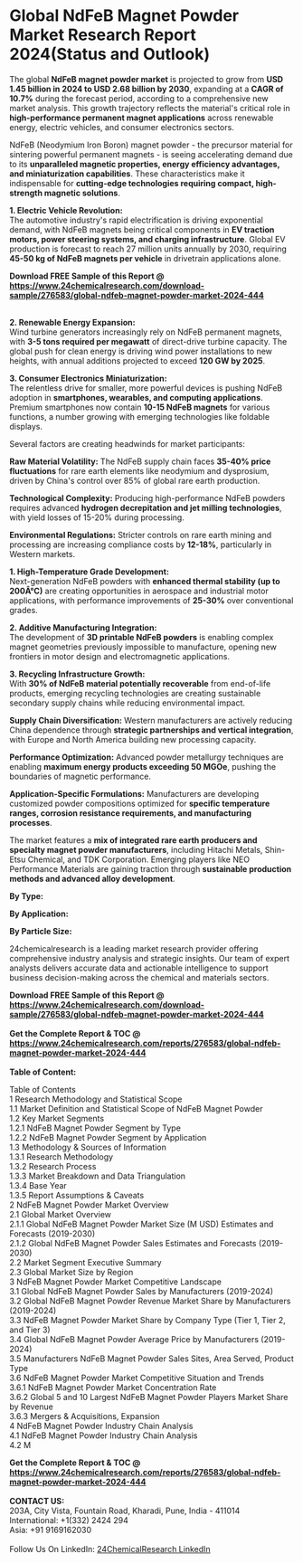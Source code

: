 <h1>Global NdFeB Magnet Powder Market Research Report 2024(Status and Outlook)</h1><p>The global <strong>NdFeB magnet powder market</strong> is projected to grow from <strong>USD 1.45 billion in 2024 to USD 2.68 billion by 2030</strong>, expanding at a <strong>CAGR of 10.7%</strong> during the forecast period, according to a comprehensive new market analysis. This growth trajectory reflects the material's critical role in <strong>high-performance permanent magnet applications</strong> across renewable energy, electric vehicles, and consumer electronics sectors.</p><p>NdFeB (Neodymium Iron Boron) magnet powder - the precursor material for sintering powerful permanent magnets - is seeing accelerating demand due to its <strong>unparalleled magnetic properties, energy efficiency advantages, and miniaturization capabilities</strong>. These characteristics make it indispensable for <strong>cutting-edge technologies requiring compact, high-strength magnetic solutions</strong>.</p><p><strong>1. Electric Vehicle Revolution:</strong><br>
The automotive industry's rapid electrification is driving exponential demand, with NdFeB magnets being critical components in <strong>EV traction motors, power steering systems, and charging infrastructure</strong>. Global EV production is forecast to reach 27 million units annually by 2030, requiring <strong>45-50 kg of NdFeB magnets per vehicle</strong> in drivetrain applications alone.</p><div><b>Download FREE Sample of this Report @ 
            <a href="https://www.24chemicalresearch.com/download-sample/276583/global-ndfeb-magnet-powder-market-2024-444">
            https://www.24chemicalresearch.com/download-sample/276583/global-ndfeb-magnet-powder-market-2024-444</a></b></div><br><p><strong>2. Renewable Energy Expansion:</strong><br>
Wind turbine generators increasingly rely on NdFeB permanent magnets, with <strong>3-5 tons required per megawatt</strong> of direct-drive turbine capacity. The global push for clean energy is driving wind power installations to new heights, with annual additions projected to exceed <strong>120 GW by 2025</strong>.</p><p><strong>3. Consumer Electronics Miniaturization:</strong><br>
The relentless drive for smaller, more powerful devices is pushing NdFeB adoption in <strong>smartphones, wearables, and computing applications</strong>. Premium smartphones now contain <strong>10-15 NdFeB magnets</strong> for various functions, a number growing with emerging technologies like foldable displays.</p><p>Several factors are creating headwinds for market participants:</p><p><strong>Raw Material Volatility:</strong> The NdFeB supply chain faces <strong>35-40% price fluctuations</strong> for rare earth elements like neodymium and dysprosium, driven by China's control over 85% of global rare earth production.</p><p><strong>Technological Complexity:</strong> Producing high-performance NdFeB powders requires advanced <strong>hydrogen decrepitation and jet milling technologies</strong>, with yield losses of 15-20% during processing.</p><p><strong>Environmental Regulations:</strong> Stricter controls on rare earth mining and processing are increasing compliance costs by <strong>12-18%</strong>, particularly in Western markets.</p><p><strong>1. High-Temperature Grade Development:</strong><br>
Next-generation NdFeB powders with <strong>enhanced thermal stability (up to 200Â°C)</strong> are creating opportunities in aerospace and industrial motor applications, with performance improvements of <strong>25-30%</strong> over conventional grades.</p><p><strong>2. Additive Manufacturing Integration:</strong><br>
The development of <strong>3D printable NdFeB powders</strong> is enabling complex magnet geometries previously impossible to manufacture, opening new frontiers in motor design and electromagnetic applications.</p><p><strong>3. Recycling Infrastructure Growth:</strong><br>
With <strong>30% of NdFeB material potentially recoverable</strong> from end-of-life products, emerging recycling technologies are creating sustainable secondary supply chains while reducing environmental impact.</p><p><strong>Supply Chain Diversification:</strong> Western manufacturers are actively reducing China dependence through <strong>strategic partnerships and vertical integration</strong>, with Europe and North America building new processing capacity.</p><p><strong>Performance Optimization:</strong> Advanced powder metallurgy techniques are enabling <strong>maximum energy products exceeding 50 MGOe</strong>, pushing the boundaries of magnetic performance.</p><p><strong>Application-Specific Formulations:</strong> Manufacturers are developing customized powder compositions optimized for <strong>specific temperature ranges, corrosion resistance requirements, and manufacturing processes</strong>.</p><p>The market features a <strong>mix of integrated rare earth producers and specialty magnet powder manufacturers</strong>, including Hitachi Metals, Shin-Etsu Chemical, and TDK Corporation. Emerging players like NEO Performance Materials are gaining traction through <strong>sustainable production methods and advanced alloy development</strong>.</p><p><strong>By Type:</strong></p><p><strong>By Application:</strong></p><p><strong>By Particle Size:</strong></p><p>24chemicalresearch is a leading market research provider offering comprehensive industry analysis and strategic insights. Our team of expert analysts delivers accurate data and actionable intelligence to support business decision-making across the chemical and materials sectors.</p><div><b>Download FREE Sample of this Report @ 
            <a href="https://www.24chemicalresearch.com/download-sample/276583/global-ndfeb-magnet-powder-market-2024-444">
            https://www.24chemicalresearch.com/download-sample/276583/global-ndfeb-magnet-powder-market-2024-444</a></b></div><br><div><b>Get the Complete Report & TOC @ 
            <a href="https://www.24chemicalresearch.com/reports/276583/global-ndfeb-magnet-powder-market-2024-444">
            https://www.24chemicalresearch.com/reports/276583/global-ndfeb-magnet-powder-market-2024-444</a></b></div><br>
            <b>Table of Content:</b><p>Table of Contents<br />
1 Research Methodology and Statistical Scope<br />
1.1 Market Definition and Statistical Scope of NdFeB Magnet Powder<br />
1.2 Key Market Segments<br />
1.2.1 NdFeB Magnet Powder Segment by Type<br />
1.2.2 NdFeB Magnet Powder Segment by Application<br />
1.3 Methodology & Sources of Information<br />
1.3.1 Research Methodology<br />
1.3.2 Research Process<br />
1.3.3 Market Breakdown and Data Triangulation<br />
1.3.4 Base Year<br />
1.3.5 Report Assumptions & Caveats<br />
2 NdFeB Magnet Powder Market Overview<br />
2.1 Global Market Overview<br />
2.1.1 Global NdFeB Magnet Powder Market Size (M USD) Estimates and Forecasts (2019-2030)<br />
2.1.2 Global NdFeB Magnet Powder Sales Estimates and Forecasts (2019-2030)<br />
2.2 Market Segment Executive Summary<br />
2.3 Global Market Size by Region<br />
3 NdFeB Magnet Powder Market Competitive Landscape<br />
3.1 Global NdFeB Magnet Powder Sales by Manufacturers (2019-2024)<br />
3.2 Global NdFeB Magnet Powder Revenue Market Share by Manufacturers (2019-2024)<br />
3.3 NdFeB Magnet Powder Market Share by Company Type (Tier 1, Tier 2, and Tier 3)<br />
3.4 Global NdFeB Magnet Powder Average Price by Manufacturers (2019-2024)<br />
3.5 Manufacturers NdFeB Magnet Powder Sales Sites, Area Served, Product Type<br />
3.6 NdFeB Magnet Powder Market Competitive Situation and Trends<br />
3.6.1 NdFeB Magnet Powder Market Concentration Rate<br />
3.6.2 Global 5 and 10 Largest NdFeB Magnet Powder Players Market Share by Revenue<br />
3.6.3 Mergers & Acquisitions, Expansion<br />
4 NdFeB Magnet Powder Industry Chain Analysis<br />
4.1 NdFeB Magnet Powder Industry Chain Analysis<br />
4.2 M</p><div><b>Get the Complete Report & TOC @ 
            <a href="https://www.24chemicalresearch.com/reports/276583/global-ndfeb-magnet-powder-market-2024-444">
            https://www.24chemicalresearch.com/reports/276583/global-ndfeb-magnet-powder-market-2024-444</a></b></div><br><b>CONTACT US:</b><br>
            203A, City Vista, Fountain Road, Kharadi, Pune, India - 411014<br>
            International: +1(332) 2424 294<br>
            Asia: +91 9169162030 <br><br>
            Follow Us On LinkedIn: <a href="https://www.linkedin.com/company/24chemicalresearch/">24ChemicalResearch LinkedIn</a>